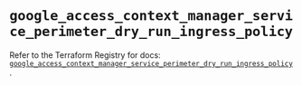 # `google_access_context_manager_service_perimeter_dry_run_ingress_policy`

Refer to the Terraform Registry for docs: [`google_access_context_manager_service_perimeter_dry_run_ingress_policy`](https://registry.terraform.io/providers/hashicorp/google/6.4.0/docs/resources/access_context_manager_service_perimeter_dry_run_ingress_policy).
